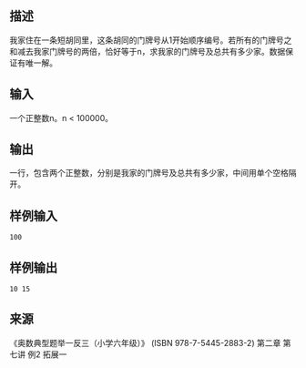 ## 描述


我家住在一条短胡同里，这条胡同的门牌号从1开始顺序编号。若所有的门牌号之和减去我家门牌号的两倍，恰好等于n，求我家的门牌号及总共有多少家。数据保证有唯一解。

## 输入


一个正整数n。n < 100000。

## 输出


一行，包含两个正整数，分别是我家的门牌号及总共有多少家，中间用单个空格隔开。

## 样例输入


```
100
```


## 样例输出


```
10 15
```


## 来源


《奥数典型题举一反三（小学六年级）》 (ISBN 978-7-5445-2883-2) 第二章 第七讲 例2 拓展一

